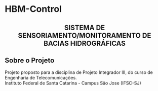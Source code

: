 <!-- PROJECT LOGO -->
<br />
<p> 
  <h1>HBM-Control</h1>
</p>
<p align="center">
  <h2 align="center">SISTEMA DE SENSORIAMENTO/MONITORAMENTO DE BACIAS HIDROGRÁFICAS</h3>
</p>

<!-- ABOUT THE PROJECT -->
## Sobre o Projeto
Projeto proposto para a disciplina de Projeto Integrador III, do curso de Engenharia de Telecomunicações.\
Instituto Federal de Santa Catarina - Campus São Jose (IFSC-SJ)
